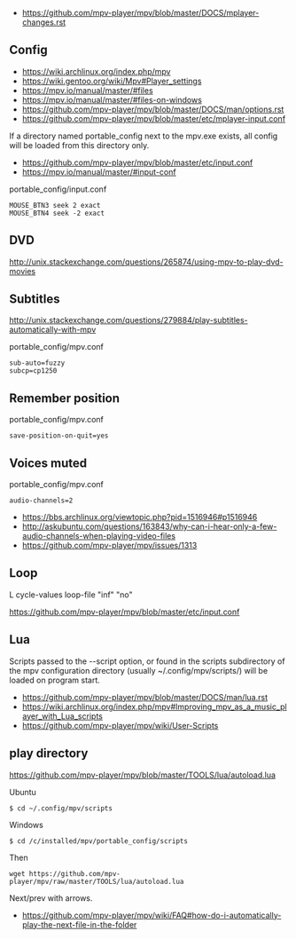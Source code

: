 - https://github.com/mpv-player/mpv/blob/master/DOCS/mplayer-changes.rst

## Config

- https://wiki.archlinux.org/index.php/mpv
- https://wiki.gentoo.org/wiki/Mpv#Player_settings
- https://mpv.io/manual/master/#files
- https://mpv.io/manual/master/#files-on-windows
- https://github.com/mpv-player/mpv/blob/master/DOCS/man/options.rst
- https://github.com/mpv-player/mpv/blob/master/etc/mplayer-input.conf

If a directory named portable_config next to the mpv.exe exists, all config will be loaded from this directory only.

- https://github.com/mpv-player/mpv/blob/master/etc/input.conf
- https://mpv.io/manual/master/#input-conf

portable_config/input.conf

```
MOUSE_BTN3 seek 2 exact
MOUSE_BTN4 seek -2 exact
```

## DVD

http://unix.stackexchange.com/questions/265874/using-mpv-to-play-dvd-movies

## Subtitles

http://unix.stackexchange.com/questions/279884/play-subtitles-automatically-with-mpv

portable_config/mpv.conf

```
sub-auto=fuzzy
subcp=cp1250
```

## Remember position

portable_config/mpv.conf

```
save-position-on-quit=yes
```

## Voices muted

portable_config/mpv.conf

```
audio-channels=2
```

- https://bbs.archlinux.org/viewtopic.php?pid=1516946#p1516946
- http://askubuntu.com/questions/163843/why-can-i-hear-only-a-few-audio-channels-when-playing-video-files
- https://github.com/mpv-player/mpv/issues/1313

## Loop

L cycle-values loop-file "inf" "no"

https://github.com/mpv-player/mpv/blob/master/etc/input.conf

## Lua

Scripts passed to the --script option, or found in the scripts subdirectory of the mpv configuration directory (usually ~/.config/mpv/scripts/) will be loaded on program start.

- https://github.com/mpv-player/mpv/blob/master/DOCS/man/lua.rst
- https://wiki.archlinux.org/index.php/mpv#Improving_mpv_as_a_music_player_with_Lua_scripts
- https://github.com/mpv-player/mpv/wiki/User-Scripts


## play directory

https://github.com/mpv-player/mpv/blob/master/TOOLS/lua/autoload.lua

Ubuntu

`$ cd ~/.config/mpv/scripts`

Windows

`$ cd /c/installed/mpv/portable_config/scripts`

Then

`wget https://github.com/mpv-player/mpv/raw/master/TOOLS/lua/autoload.lua`

Next/prev with arrows.

- https://github.com/mpv-player/mpv/wiki/FAQ#how-do-i-automatically-play-the-next-file-in-the-folder
